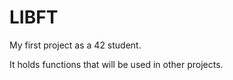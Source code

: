 # LIBFT

My first project as a 42 student.

It holds functions that will be used in other projects.

